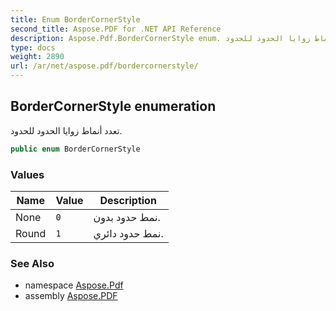 ```yaml
---
title: Enum BorderCornerStyle
second_title: Aspose.PDF for .NET API Reference
description: Aspose.Pdf.BorderCornerStyle enum. تعدد أنماط زوايا الحدود للحدود
type: docs
weight: 2890
url: /ar/net/aspose.pdf/bordercornerstyle/
---
```

## BorderCornerStyle enumeration

تعدد أنماط زوايا الحدود للحدود.

```csharp
public enum BorderCornerStyle
```

### Values

| Name | Value | Description |
| --- | --- | --- |
| None | `0` | نمط حدود بدون. |
| Round | `1` | نمط حدود دائري. |

### See Also

* namespace [Aspose.Pdf](../../aspose.pdf/)
* assembly [Aspose.PDF](../../)